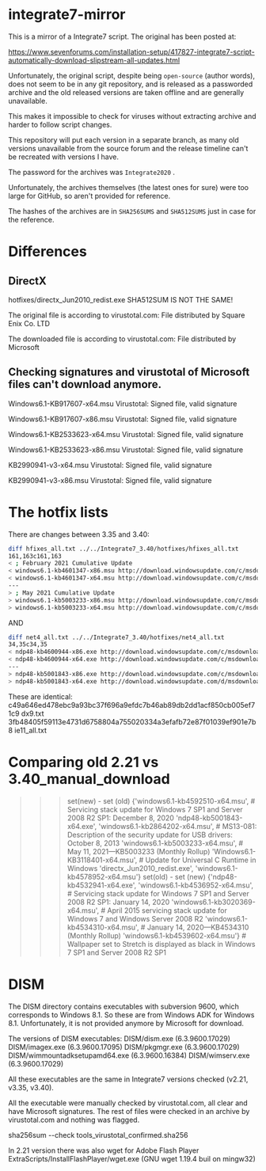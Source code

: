 # integrate7-mirror

This is a mirror of a Integrate7 script.
The original has been posted at:

https://www.sevenforums.com/installation-setup/417827-integrate7-script-automatically-download-slipstream-all-updates.html

Unfortunately, the original script, despite being `open-source` (author words),
does not seem to be in any git repository, and is released as a passworded archive and the old released versions are taken offline and are generally unavailable.

This makes it impossible to check for viruses without extracting archive and harder to follow script changes.

This repository will put each version in a separate branch, as many old versions unavailable from the source forum and the release timeline can't be recreated with versions I have.

The password for the archives was `Integrate2020` .

Unfortunately, the archives themselves (the latest ones for sure) were too large for GitHub, so aren't provided for reference.

The hashes of the archives are in `SHA256SUMS` and `SHA512SUMS` just in case for the reference.

# Differences
## DirectX
hotfixes/directx_Jun2010_redist.exe SHA512SUM IS NOT THE SAME!

The original file is according to virustotal.com:
File distributed by Square Enix Co. LTD

The downloaded file is according to virustotal.com:
File distributed by Microsoft

## Checking signatures and virustotal of Microsoft files can't download anymore.
Windows6.1-KB917607-x64.msu
Virustotal: Signed file, valid signature

Windows6.1-KB917607-x86.msu
Virustotal: Signed file, valid signature

Windows6.1-KB2533623-x64.msu
Virustotal: Signed file, valid signature

Windows6.1-KB2533623-x86.msu
Virustotal: Signed file, valid signature

KB2990941-v3-x64.msu
Virustotal: Signed file, valid signature

KB2990941-v3-x86.msu
Virustotal: Signed file, valid signature

# The hotfix lists

There are changes between 3.35 and 3.40:
```sh
diff hfixes_all.txt ../../Integrate7_3.40/hotfixes/hfixes_all.txt
161,163c161,163
< ; February 2021 Cumulative Update
< windows6.1-kb4601347-x86.msu http://download.windowsupdate.com/c/msdownload/update/software/secu/2021/01/windows6.1-kb4601347-x86_53791324ad02cf747e8b8bce9d76d47a84de222f.msu
< windows6.1-kb4601347-x64.msu http://download.windowsupdate.com/c/msdownload/update/software/secu/2021/01/windows6.1-kb4601347-x64_12d4c2f351e395f5285b32060899ef4d087db463.msu
---
> ; May 2021 Cumulative Update
> windows6.1-kb5003233-x86.msu http://download.windowsupdate.com/c/msdownload/update/software/secu/2021/05/windows6.1-kb5003233-x86_d989ecc9f9e89fd854e739f9ac336c279a498968.msu
> windows6.1-kb5003233-x64.msu http://download.windowsupdate.com/c/msdownload/update/software/secu/2021/05/windows6.1-kb5003233-x64_e51f18e0b70f455bc318123599af001b67344047.msu
```

AND

```sh
diff net4_all.txt ../../Integrate7_3.40/hotfixes/net4_all.txt 
34,35c34,35
< ndp48-kb4600944-x86.exe http://download.windowsupdate.com/c/msdownload/update/software/secu/2021/01/ndp48-kb4600944-x86_648e45a1d0a6e44addeeaf441b63b53b0cab72a4.exe
< ndp48-kb4600944-x64.exe http://download.windowsupdate.com/c/msdownload/update/software/secu/2021/01/ndp48-kb4600944-x64_20a6a012e02c9d905f6f3a24850f1218bc849a26.exe
---
> ndp48-kb5001843-x86.exe http://download.windowsupdate.com/c/msdownload/update/software/updt/2021/04/ndp48-kb5001843-x86_3da1749fd02a079ba5d45d6d631fbb365054322c.exe
> ndp48-kb5001843-x64.exe http://download.windowsupdate.com/d/msdownload/update/software/updt/2021/04/ndp48-kb5001843-x64_dc06d911dffd65ed01ac53c7d80f6764bf820496.exe

```

These are identical:
c49a646ed478ebc9a93bc37f696a9efdc7b46ab89db2dd1acf850cb005ef71c9  dx9.txt
3fb48405f59113e4731d6758804a755020334a3efafb72e87f01039ef901e7b8  ie11_all.txt


# Comparing old 2.21 vs 3.40_manual_download
>>> set(new) - set (old)
{'windows6.1-kb4592510-x64.msu', # Servicing stack update for Windows 7 SP1 and Server 2008 R2 SP1: December 8, 2020
 'ndp48-kb5001843-x64.exe',
 'windows6.1-kb2864202-x64.msu', # MS13-081: Description of the security update for USB drivers: October 8, 2013
 'windows6.1-kb5003233-x64.msu', # May 11, 2021—KB5003233 (Monthly Rollup)
 'Windows6.1-KB3118401-x64.msu', # Update for Universal C Runtime in Windows
 'directx_Jun2010_redist.exe', 
 'windows6.1-kb4578952-x64.msu'}
>>> set(old) - set (new)
{'ndp48-kb4532941-x64.exe', 
'windows6.1-kb4536952-x64.msu', # Servicing stack update for Windows 7 SP1 and Server 2008 R2 SP1: January 14, 2020
'windows6.1-kb3020369-x64.msu', # April 2015 servicing stack update for Windows 7 and Windows Server 2008 R2
'windows6.1-kb4534310-x64.msu', # January 14, 2020—KB4534310 (Monthly Rollup)
'windows6.1-kb4539602-x64.msu'} # Wallpaper set to Stretch is displayed as black in Windows 7 SP1 and Server 2008 R2 SP1

# DISM
The DISM directory contains executables with subversion 9600, which corresponds to Windows 8.1.
So these are from Windows ADK for Windows 8.1.
Unfortunately, it is not provided anymore by Microsoft for download.

The versions of DISM executables:
DISM/dism.exe (6.3.9600.17029)
DISM/imagex.exe (6.3.9600.17095)
DISM/pkgmgr.exe (6.3.9600.17029)
DISM/wimmountadksetupamd64.exe (6.3.9600.16384)
DISM/wimserv.exe (6.3.9600.17029)

All these executables are the same in Integrate7 versions checked (v2.21, v3.35, v3.40).

All the executable were manually checked by virustotal.com, all clear and have Microsoft signatures.
The rest of files were checked in an archive by virustotal.com and nothing was flagged.

sha256sum --check tools_virustotal_confirmed.sha256


In 2.21 version there was also wget for Adobe Flash Player
ExtraScripts/InstallFlashPlayer/wget.exe (GNU wget 1.19.4 buil on mingw32)
